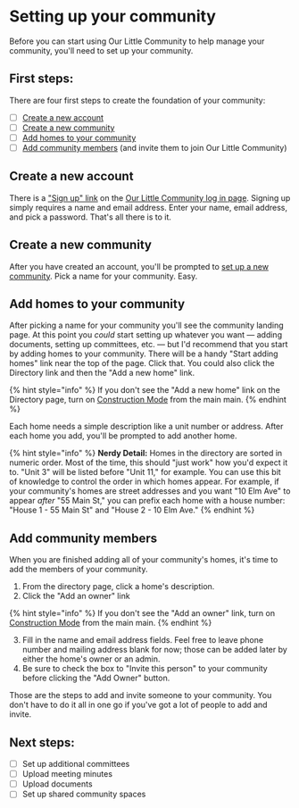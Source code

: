 # Setting up your community

Before you can start using Our Little Community to help manage your community, you'll need to set up your community.

## First steps:

There are four first steps to create the foundation of your community:

- [ ] [Create a new account](#create-a-new-account)
- [ ] [Create a new community](#create-a-new-community)
- [ ] [Add homes to your community](#add-homes-to-your-community)
- [ ] [Add community members](#add-community-members) (and invite them to join Our Little Community)

## Create a new account

There is a ["Sign up" link](https://app.ourlittlecommunity.org/users/sign_up) on the [Our Little Community log in page](https://app.ourlittlecommunity.org). Signing up simply requires a name and email address. Enter your name, email address, and pick a password. That's all there is to it.

## Create a new community

After you have created an account, you'll be prompted to [set up a new community](https://app.ourlittlecommunity.org/communities/new). Pick a name for your community. Easy.

## Add homes to your community

After picking a name for your community you'll see the community landing page. At this point you _could_ start setting up whatever you want — adding documents, setting up committees, etc. — but I'd recommend that you start by adding homes to your community. There will be a handy "Start adding homes" link near the top of the page. Click that. You could also click the Directory link and then the "Add a new home" link.

{% hint style="info" %}
If you don't see the "Add a new home" link on the Directory page, turn on [Construction Mode]('construction-mode.md') from the main main.
{% endhint %}

Each home needs a simple description like a unit number or address. After each home you add, you'll be prompted to add another home.

{% hint style="info" %}
**Nerdy Detail:** Homes in the directory are sorted in numeric order. Most of the time, this should "just work" how you'd expect it to. "Unit 3" will be listed before "Unit 11," for example. You can use this bit of knowledge to control the order in which homes appear. For example, if your community's homes are street addresses and you want "10 Elm Ave" to appear _after_ "55 Main St," you can prefix each home with a house number: "House 1 - 55 Main St" and "House 2 - 10 Elm Ave."
{% endhint %}

## Add community members

When you are finished adding all of your community's homes, it's time to add the members of your community. 

1. From the directory page, click a home's description.
2. Click the "Add an owner" link

{% hint style="info" %}
If you don't see the "Add an owner" link, turn on [Construction Mode]('construction-mode.md') from the main main.
{% endhint %}

3. Fill in the name and email address fields. Feel free to leave phone number and mailing address blank for now; those can be added later by either the home's owner or an admin.
4. Be sure to check the box to "Invite this person" to your community before clicking the "Add Owner" button.

Those are the steps to add and invite someone to your community. You don't have to do it all in one go if you've got a lot of people to add and invite.

## Next steps:

- [ ] Set up additional committees
- [ ] Upload meeting minutes
- [ ] Upload documents
- [ ] Set up shared community spaces
